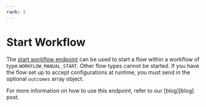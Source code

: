 ```yaml
---
rank: 2
---
```


# Start Workflow

The [start workflow endpoint][start] can be used to start a flow within a
workflow of type `WORKFLOW_MANUAL_START`. Other flow types cannot be started. 
If you have the flow set up to accept configurations at runtime, you must send 
in the optional `outcomes` array object. 

<Message type='notice'>
  For more information on how to use this endpoint, refer to our [blog][blog] 
  post.
</Message>

<Samples id='post_workflows_id_start' />

[start]: e://post-workflows-id-start
<!-- i18n-enable localize-links -->
[blog]: https://medium.com/box-developer-blog/manual-start-workflow-api-box-relay-4f8d0f51b7a4
<!-- i18n-disable localize-links -->
